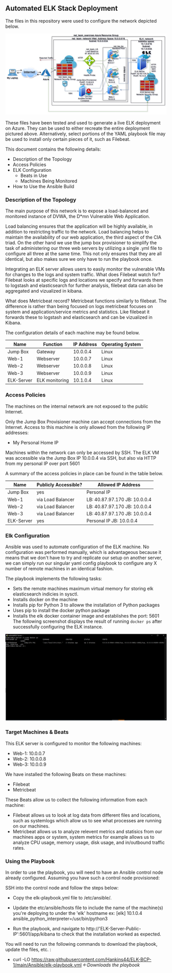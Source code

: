 ## Automated ELK Stack Deployment

The files in this repository were used to configure the network depicted below.

![](Images/Diagrams/ELK_dvwa.jpg)

These files have been tested and used to generate a live ELK deployment on Azure. They can be used to either recreate the entire deployment pictured above. Alternatively, select portions of the YAML playbook file may be used to install only certain pieces of it, such as Filebeat.

This document contains the following details:
- Description of the Topology
- Access Policies
- ELK Configuration
  - Beats in Use
  - Machines Being Monitored
- How to Use the Ansible Build


### Description of the Topology

The main purpose of this network is to expose a load-balanced and monitored instance of DVWA, the D*mn Vulnerable Web Application.

Load balancing ensures that the application will be highly available, in addition to restricting traffic to the network. Load balancing helps to maintain 
the availability of our web application, the third aspect of the CIA triad. On the other hand we use the jump box provisioner to simplify the task of administering
our three web servers by utilizing a single .yml file to configure all three at the same time. This not only ensures that they are all identical, but also makes sure we only have to run the playbook once.

Integrating an ELK server allows users to easily monitor the vulnerable VMs for changes to the logs and system traffic.
What does Filebeat watch for?
Filebeat looks at specific logs and locations we specify and forwards them to logstash and elasticsearch for further analysis, filebeat data can also be aggregated and 
vizualized in kibana.

What does Metricbeat record?
Metricbeat functions similarly to filebeat. The difference is rather than being focused on logs metricbeat focuses on system and application/service metrics and statistics. Like 
filebeat it forwards these to logstash and elasticsearch and can be vizualized in Kibana.

The configuration details of each machine may be found below.

| Name       | Function       | IP Address | Operating System |
|------------|----------------|------------|------------------|
| Jump Box   | Gateway        | 10.0.0.4   | Linux            |
| Web-1      | Webserver      | 10.0.0.7   | Linux            |
| Web-2      | Webserver      | 10.0.0.8   | Linux            |
| Web-3      | Webserver      | 10.0.0.9   | Linux            |
| ELK-Server | ELK monitoring | 10.1.0.4   | Linux            |

### Access Policies

The machines on the internal network are not exposed to the public Internet. 

Only the Jump Box Provisioner machine can accept connections from the Internet. Access to this machine is only allowed from the following IP addresses:
- My Personal Home IP

Machines within the network can only be accessed by SSH.
The ELK VM was accessible via the Jump Box IP 10.0.0.4 via SSH, but also via HTTP from my personal IP over port 5601

A summary of the access policies in place can be found in the table below.

| Name       | Publicly Accessible? | Allowed IP Address            |
|------------|----------------------|-------------------------------|
| Jump Box   | yes                  | Personal IP                   |
| Web-1      | via Load Balancer    | LB: 40.87.97.170 JB: 10.0.0.4 |
| Web-2      | via Load Balancer    | LB: 40.87.97.170 JB: 10.0.0.4 |
| Web-3      | via Load Balancer    | LB: 40.87.97.170 JB: 10.0.0.4 |
| ELK-Server | yes                  | Personal IP JB: 10.0.0.4      |

### Elk Configuration

Ansible was used to automate configuration of the ELK machine. No configuration was performed manually, which is advantageous because it means that we don't have to try and 
replicate our setup on another server, we can simply run our singular yaml config playbook to configure any X number of remote machines in an identical fashion.

The playbook implements the following tasks:
 * Sets the remote machines maximum virtual memory for storing elk elasticsearch indicies in sysctl.
 * Installs docker on the machine
 * Installs pip for Python 3 to alloww the installation of Python packages
 * Uses pip to install the docker python package
 * Installs the elk docker container image and establishes the port: 5601 
The following screenshot displays the result of running `docker ps` after successfully configuring the ELK instance.

![TODO: Update the path with the name of your screenshot of docker ps output](Images/01.png)

### Target Machines & Beats
This ELK server is configured to monitor the following machines:
  * Web-1: 10.0.0.7
  * Web-2: 10.0.0.8
  * Web-3: 10.0.0.9

We have installed the following Beats on these machines:
  * Filebeat
  * Metricbeat

These Beats allow us to collect the following information from each machine:
  * Filebeat allows us to look at log data from different files and locations, such as systemlogs which allow us to see what processes are running on our machines.
  * Metricbeat allows us to analyze relevent metrics and statisics from our machines apps or system, system metrics for example allows us to analyze CPU usage, memory usage, 
    disk usage, and in/outbound traffic rates.

### Using the Playbook
In order to use the playbook, you will need to have an Ansible control node already configured. Assuming you have such a control node provisioned: 

SSH into the control node and follow the steps below:
- Copy the elk-playbook.yml file to /etc/ansible/.
- Update the etc/ansible/hosts file to include the name of the machine(s) you're deploying to under the 'elk' hostname ex:
[elk]
10.1.0.4 ansible_python_interpreter=/usr/bin/python3

- Run the playbook, and navigate to http://'ELK-Server-Public-IP':5601/app/kibana to check that the installation worked as expected.

You will need to run the following commands to download the playbook, update the files, etc. :
  * curl -LO https://raw.githubusercontent.com/Hankins44/ELK-BCP-1/main/Ansible/elk-playbook.yml  _<-Downloads the playbook_

